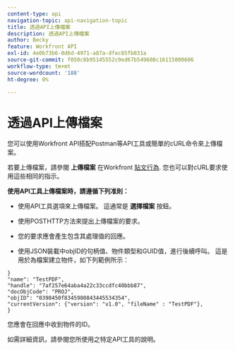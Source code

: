 ```yaml
---
content-type: api
navigation-topic: api-navigation-topic
title: 透過API上傳檔案
description: 透過API上傳檔案
author: Becky
feature: Workfront API
exl-id: 4e0b73b6-0d6d-4971-a87a-dfec85fb031a
source-git-commit: f050c8b95145552c9ed67b549608c16115000606
workflow-type: tm+mt
source-wordcount: '188'
ht-degree: 0%

---
```


# 透過API上傳檔案

您可以使用Workfront API搭配Postman等API工具或簡單的cURL命令來上傳檔案。

若要上傳檔案，請參閱 **上傳檔案** 在Workfront [貼文行為](https://one.workfront.com/s/document-item?bundleId=the-new-workfront-experience&amp;topicId=Content%2FWF_API%2FGeneral%2Fapi-basics.html). 您也可以對cURL要求使用這些相同的指示。

**使用API工具上傳檔案時，請遵循下列准則：**

* 使用API工具選項來上傳檔案。 這通常是 **選擇檔案** 按鈕。

* 使用POSTHTTP方法來提出上傳檔案的要求。

* 您的要求應會產生包含其處理值的回應。

* 使用JSON裝載中objID的句柄值、物件類型和GUID值，進行後續呼叫。 這是用於為檔案建立物件，如下列範例所示：

```
}
"name": "TestPDF",
"handle": "7af257e64aba4a22c33ccdfc40bbb87",
"docObjCode": "PROJ",
"objID": "0398450f8345980843445534354",
"currentVersion": {"version": "v1.0", "fileName" : "TestPDF"},
}
```

您應會在回應中收到物件的ID。

如需詳細資訊，請參閱您所使用之特定API工具的說明。
